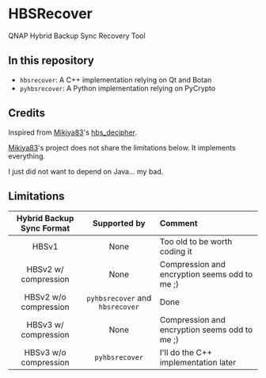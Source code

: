 # HBSRecover

QNAP Hybrid Backup Sync Recovery Tool

## In this repository

 * `hbsrecover`: A C++ implementation relying on Qt and Botan
 * `pyhbsrecover`: A Python implementation relying on PyCrypto 

## Credits

Inspired from [Mikiya83](https://github.com/Mikiya83)'s [hbs_decipher](https://github.com/Mikiya83/hbs_decipher). 

[Mikiya83](https://github.com/Mikiya83)'s project does not share the limitations below. It implements everything.

I just did not want to depend on Java... my bad.

## Limitations

| Hybrid Backup Sync Format | Supported by                    | Comment                                       |
|:-------------------------:|:-------------------------------:|:----------------------------------------------|
|           HBSv1           | None                            | Too old to be worth coding it                 |
|    HBSv2 w/ compression   | None                            | Compression and encryption seems odd to me ;) |
|   HBSv2 w/o compression   | `pyhbsrecover` and `hbsrecover` | Done                                          |
|    HBSv3 w/ compression   | None                            | Compression and encryption seems odd to me ;) |
|   HBSv3 w/o compression   | `pyhbsrecover`                  | I'll do the C++ implementation later          |
